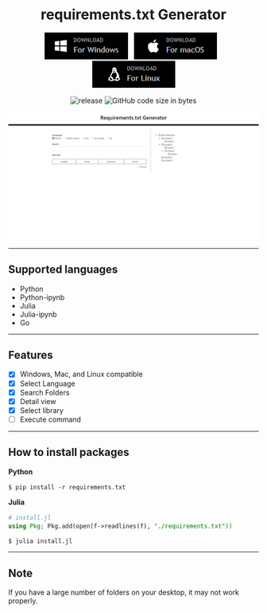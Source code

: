 <h1 align="center">requirements.txt Generator</h1>

<div align="center">

[![Download for Windows](static/images/download_for_windows.png)](https://github.com/ogty/RequirementsGenerator/releases/download/v1.0.0/requirementstxt_generator_for_windows.zip)&nbsp;&nbsp;&nbsp;[![Download for Mac](static/images/download_for_mac.png)](https://github.com/ogty/RequirementsGenerator/releases/download/v1.0.0/requirementstxt_generator_for_mac.zip)&nbsp;&nbsp;&nbsp;[![Download for Linux](static/images/download_for_linux.png)](https://github.com/ogty/RequirementsGenerator)

![release](https://img.shields.io/github/v/release/ogty/RequirementsGenerator?style=social)&nbsp;![GitHub code size in bytes](https://img.shields.io/github/languages/code-size/ogty/RequirementsGenerator?style=social)
 
</div>

![demo](static/images/demo.gif)

***

## Supported languages

 - Python
 - Python-ipynb
 - Julia
 - Julia-ipynb
 - Go

***

## Features

 - [x] Windows, Mac, and Linux compatible
 - [x] Select Language
 - [x] Search Folders
 - [x] Detail view
 - [x] Select library
 - [ ] Execute command

***

## How to install packages

**Python**

```
$ pip install -r requirements.txt
```

**Julia**

```julia
# install.jl
using Pkg; Pkg.add(open(f->readlines(f), "./requirements.txt"))
```

```
$ julia install.jl
```
***

## Note

If you have a large number of folders on your desktop, it may not work properly.
